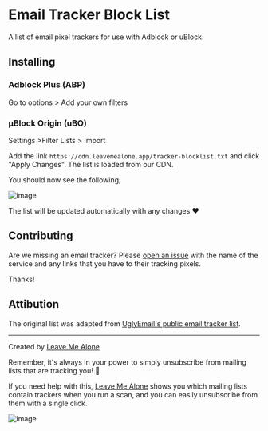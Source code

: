 # Email Tracker Block List

A list of email pixel trackers for use with Adblock or uBlock.

## Installing

### Adblock Plus (ABP)
Go to options > Add your own filters

### µBlock Origin (uBO)
Settings >Filter Lists > Import

Add the link `https://cdn.leavemealone.app/tracker-blocklist.txt` and click "Apply Changes". The list is loaded from our CDN.

You should now see the following;

![image](https://user-images.githubusercontent.com/1462828/78050759-ec090180-73a6-11ea-866e-985acd658ffa.png)

The list will be updated automatically with any changes ♥

## Contributing

Are we missing an email tracker? Please [open an issue](https://github.com/leavemealone-app/email-trackers/issues/new) with the name of the service and any links that you have to their tracking pixels.

Thanks!

## Attibution

The original list was adapted from [UglyEmail's public email tracker list](https://github.com/OneClickLab/ugly-email-trackers).

---

Created by [Leave Me Alone](https://leavemealone.app)

Remember, it's always in your power to simply unsubscribe from mailing lists that are tracking you! 👀

If you need help with this, [Leave Me Alone](https://leavemealone.app) shows you which mailing lists contain trackers when you run a scan, and you can easily unsubscribe from them with a single click.

![image](https://user-images.githubusercontent.com/1462828/77821031-69b7dd80-7119-11ea-9183-cf76a34dd197.png)
